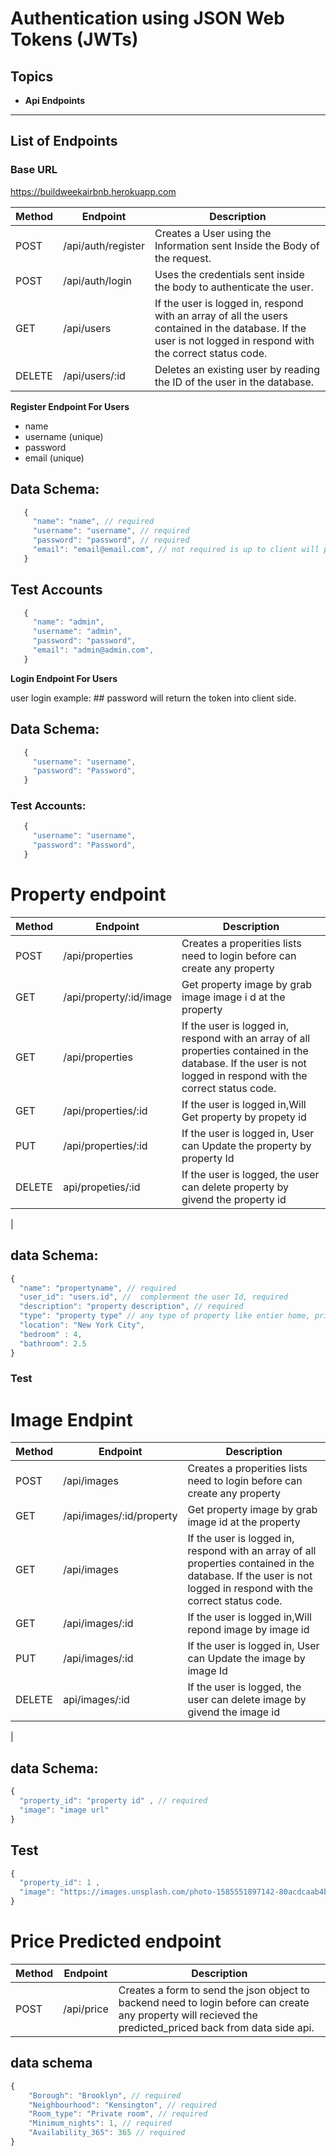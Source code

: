 # Authentication using JSON Web Tokens (JWTs)

## Topics

- **Api Endpoints**

---

## List of Endpoints

### Base URL

https://buildweekairbnb.herokuapp.com

| Method | Endpoint           | Description                                                                                                                                                    |
| ------ | ------------------ | -------------------------------------------------------------------------------------------------------------------------------------------------------------- |
| POST   | /api/auth/register | Creates a User using the Information sent Inside the Body of the request.                                                                                      |
| POST   | /api/auth/login    | Uses the credentials sent inside the body to authenticate the user.                                                                                            |
| GET    | /api/users         | If the user is logged in, respond with an array of all the users contained in the database. If the user is not logged in respond with the correct status code. |
| DELETE | /api/users/:id     | Deletes an existing user by reading the ID of the user in the database.                                                                                        |


**Register Endpoint For Users**

- name
- username (unique)
- password
- email (unique)

## Data Schema:

```js
   {
     "name": "name", // required
     "username": "username", // required
     "password": "password", // required
     "email": "email@email.com", // not required is up to client will provided or not
   }
```

## Test Accounts

```js
   {
     "name": "admin",
     "username": "admin",
     "password": "password",
     "email": "admin@admin.com",
   }
```

**Login Endpoint For Users**

user login example: ## password will return the token into client side.

## Data Schema:

```js
   {
     "username": "username",
     "password": "Password",
   }
```

### Test Accounts:

```js
   {
     "username": "username",
     "password": "Password",
   }
```

# Property endpoint
| Method | Endpoint           | Description                                                                                                                                                    |
| ------ | ------------------ | -------------------------------------------------------------------------------------------------------------------------------------------------------------- |
| POST    | /api/properties      | Creates a properities  lists need to login before can create any property   |                                                                        |
| GET     | /api/property/:id/image  |Get property image by grab image image i d at the property                 |
| GET     | /api/properties      | If the user is logged in, respond with an array of all properties contained in the database. If the user is not logged in respond with the correct status code. |
| GET  | /api/properties/:id   | If the user is logged in,Will  Get property by propety id|
| PUT     | /api/properties/:id |If the user is logged in, User can  Update the property by property Id |
| DELETE  | api/propeties/:id | If the user is logged, the user can delete property by givend the property id
|                                              
## data Schema:

```js
{
  "name": "propertyname", // required
  "user_id": "users.id", //  complerment the user Id, required
  "description": "property description", // required
  "type": "property type" // any type of property like entier home, private room etc.
  "location": "New York City",
  "bedroom" : 4,
  "bathroom": 2.5
}
```
### Test 

# Image Endpint 
| Method | Endpoint           | Description                                                                                                                                                    |
| ------ | ------------------ | -------------------------------------------------------------------------------------------------------------------------------------------------------------- |
| POST    | /api/images     | Creates a properities  lists need to login before can create any property   |                                                                        |
| GET     | /api/images/:id/property  |Get property image by grab image id at the property                 |
| GET     | /api/images    | If the user is logged in, respond with an array of all properties contained in the database. If the user is not logged in respond with the correct status code. |
| GET  | /api/images/:id   | If the user is logged in,Will  repond image by image id|
| PUT     | /api/images/:id |If the user is logged in, User can  Update the image by image Id |
| DELETE  | api/images/:id | If the user is logged, the user can delete image by givend the image id
|                                              
## data Schema:

```js
{
  "property_id": "property id" , // required 
  "image": "image url" 
}
```
## Test
```js
{
  "property_id": 1 ,
  "image": "https://images.unsplash.com/photo-1585551897142-80acdcaab4b5?ixlib=rb-1.2.1&ixid=eyJhcHBfaWQiOjEyMDd9&auto=format&fit=crop&w=500&q=60"
}
```

# Price Predicted endpoint

| Method | Endpoint           | Description                                                                                                                                                    |
| ------ | ------------------ | -------------------------------------------------------------------------------------------------------------------------------------------------------------- |
| POST    | /api/price    | Creates a form to send the json object to backend  need to login before can create any property   will recieved the predicted_priced back from data side api. 

## data schema

```js
{
    "Borough": "Brooklyn", // required 
    "Neighbourhood": "Kensington", // required
    "Room_type": "Private room", // required
    "Minimum_nights": 1, // required
    "Availability_365": 365 // required
}

```